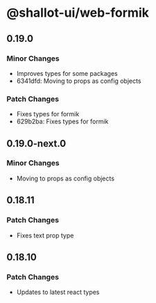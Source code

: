# @shallot-ui/web-formik

## 0.19.0

### Minor Changes

- Improves types for some packages
- 6341dfd: Moving to props as config objects

### Patch Changes

- Fixes types for formik
- 629b2ba: Fixes types for formik

## 0.19.0-next.0

### Minor Changes

- Moving to props as config objects

## 0.18.11

### Patch Changes

- Fixes text prop type

## 0.18.10

### Patch Changes

- Updates to latest react types
